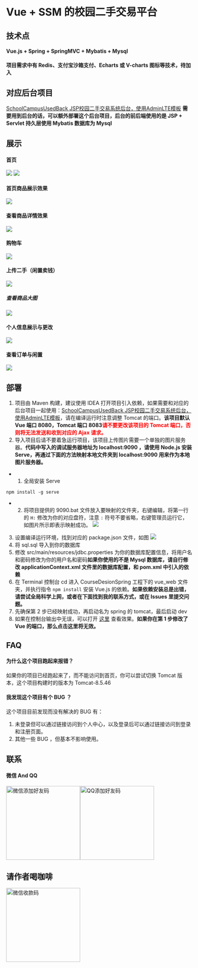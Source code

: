 # Vue + SSM 的校园二手交易平台
## 技术点
#### Vue.js + Spring + SpringMVC + Mybatis + Mysql
**项目需求中有 Redis、支付宝沙箱支付、Echarts 或 V-charts 图标等技术，待加入**
## 对应后台项目
[SchoolCampusUsedBack JSP校园二手交易系统后台，使用AdminLTE模板](https://github.com/jdassd/SchoolCampusUsedBack)
**需要用到后台的话，可以额外部署这个后台项目，后台的前后端使用的是 JSP + Servlet 持久层使用 Mybatis 数据库为 Mysql**
## 展示
#### 首页
![](https://github.com/jdassd/imgRepository/blob/master/TIM%E6%88%AA%E5%9B%BE20191220203515.png)
![](https://github.com/jdassd/imgRepository/blob/master/TIM%E6%88%AA%E5%9B%BE20191220203535.png)
#### 首页商品展示效果
![](https://github.com/jdassd/imgRepository/blob/master/TIM%E6%88%AA%E5%9B%BE20191220203553.png)
#### 查看商品详情效果
![](https://github.com/jdassd/imgRepository/blob/master/TIM%E6%88%AA%E5%9B%BE20191220203608.png)
#### 购物车
![](https://github.com/jdassd/imgRepository/blob/master/TIM%E6%88%AA%E5%9B%BE20191220203637.png)
#### 上传二手（闲置卖钱）
![](https://github.com/jdassd/imgRepository/blob/master/TIM%E6%88%AA%E5%9B%BE20191220203720.png)
##### 查看商品大图
![](https://github.com/jdassd/imgRepository/blob/master/InkedTIM%E6%88%AA%E5%9B%BE20191220203831_LI.jpg)
#### 个人信息展示与更改
![](https://github.com/jdassd/imgRepository/blob/master/TIM%E6%88%AA%E5%9B%BE20191220203750.png)
#### 查看订单与闲置
![](https://github.com/jdassd/imgRepository/blob/master/TIM%E6%88%AA%E5%9B%BE20191220203919.png)
## 部署
1. 项目由 Maven 构建，建议使用 IDEA 打开项目引入依赖，如果需要和对应的后台项目一起使用：[SchoolCampusUsedBack JSP校园二手交易系统后台，使用AdminLTE模板](https://github.com/jdassd/SchoolCampusUsedBack)，请在编译运行时注意调整 Tomcat 的端口。**该项目默认 Vue 端口 8080，Tomcat 端口 8083<font color="red">请不要更改该项目的 Tomcat 端口，否则将无法发送和收到对应的 Ajax 请求。</font>**
2. 导入项目后请不要着急运行项目，该项目上传图片需要一个单独的图片服务器。**代码中写入的调试服务器地址为 localhost:9090 ，请使用 Node.js 安装 Serve，再通过下面的方法映射本地文件夹到 localhost:9090 用来作为本地图片服务器。**
- 1. 全局安装 Serve
```
npm install -g serve
```
- 2. 将项目提供的 9090.bat 文件放入要映射的文件夹，右键编辑，将第一行的 ``` H: ``` 修改为你的对应盘符，注意 ``` : ``` 符号不要省略，右键管理员运行它，如图片所示即表示映射成功。
![](https://github.com/jdassd/imgRepository/blob/master/TIM%E6%88%AA%E5%9B%BE20191220210632.png)
3. 设置编译运行环境，找到对应的 package.json 文件，如图
![](https://github.com/jdassd/imgRepository/blob/master/TIM%E6%88%AA%E5%9B%BE20191220211011.png)
4. 将 sql.sql 导入到你的数据库
5. 修改 src/main/resources/jdbc.properties 为你的数据库配置信息，将用户名和密码修改为你的用户名和密码**如果你使用的不是 Mysql 数据库，请自行修改 applicationContext.xml 文件里的数据库配置，和 pom.xml 中引入的依赖**
6. 在 Terminal 控制台 cd 进入 CourseDesionSpring 工程下的 vue_web 文件夹，并执行指令 ``` npm install ``` 安装 Vue.js 的依赖。**如果依赖安装总是出错，请尝试全局科学上网，或者在下面找到我的联系方式，或在 Issues 里提交问题。**
7. 先确保第 2 步已经映射成功，再启动名为 spring 的 tomcat，最后启动 dev
8. 如果在控制台输出中无误，可以打开 [这里](http://localhost:8080) 查看效果。**如果你在第 1 步修改了 Vue 的端口，那么点击这里将无效。**
## FAQ
#### 为什么这个项目跑起来报错？
如果你的项目已经跑起来了，而不能访问到首页，你可以尝试切换 Tomcat 版本，这个项目构建时的版本为 Tomcat-8.5.46
#### 我发现这个项目有个 BUG ？
这个项目目前发现而没有解决的 BUG 有：
1. 未登录但可以通过链接访问到个人中心，以及登录后可以通过链接访问到登录和注册页面。
2. 其他一些 BUG ，但基本不影响使用。
## 联系 
#### 微信 And QQ
<img src="https://github.com/jdassd/imgRepository/blob/master/%E6%B7%BB%E5%8A%A0%E5%BE%AE%E4%BF%A1%E5%A5%BD%E5%8F%8B%E7%A0%81.jpg" width="200" hegiht="200" alt="微信添加好友码" /><img src="https://github.com/jdassd/imgRepository/blob/master/%E6%B7%BB%E5%8A%A0QQ%E5%A5%BD%E5%8F%8B%E7%A0%81.jpg" width="200" hegiht="200" alt="QQ添加好友码" />



## 请作者喝咖啡
<img src="https://github.com/jdassd/imgRepository/blob/master/%E5%BE%AE%E4%BF%A1%E6%94%B6%E6%AC%BE%E7%A0%81.jpg" width="200" hegiht="200" align=center alt="微信收款码"/>
